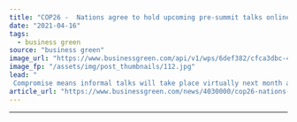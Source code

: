 ```yaml
---
title: "COP26 -  Nations agree to hold upcoming pre-summit talks online"
date: "2021-04-16"
tags: 
  - business green
source: "business green"
image_url: "https://www.businessgreen.com/api/v1/wps/6def382/cfca3dbc-44f5-428a-b5cc-4f944d974057/3/sharma-cop26-net-zero-summit-185x114.jpg"
image_fp: "/assets/img/post_thumbnails/112.jpg"
lead: "
 Compromise means informal talks will take place virtually next month as UK battles to ensure Glasgow summit itself takes place in person ..."
article_url: "https://www.businessgreen.com/news/4030000/cop26-nations-agree-hold-upcoming-pre-summit-talks-online"
---
```


---

